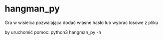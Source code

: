 # hangman_py

Gra w wisielca pozwalająca dodać własne hasło lub wybrac losowe z pliku

by uruchomić pomoc:
python3 hangman_py -h
